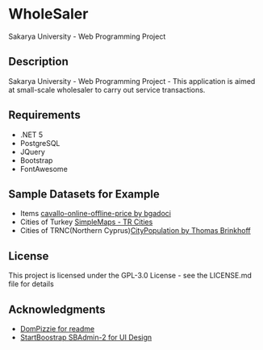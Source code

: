 # 
# WholeSaler

Sakarya University - Web Programming Project

## Description

Sakarya University - Web Programming Project - This application is aimed at small-scale wholesaler to carry out service transactions.

## Requirements

* .NET 5 
* PostgreSQL
* JQuery
* Bootstrap
* FontAwesome

## Sample Datasets for Example

* Items [cavallo-online-offline-price by bgadoci](https://data.world/bgadoci/cavallo-online-offline-prices/workspace/)
* Cities of Turkey [SimpleMaps - TR Cities](https://simplemaps.com/data/tr-cities)
* Cities of TRNC(Northern Cyprus)[CityPopulation by  Thomas Brinkhoff](http://www.citypopulation.de/en/cyprus/cities/north/)

## License

This project is licensed under the GPL-3.0 License - see the LICENSE.md file for details

## Acknowledgments

* [DomPizzie for readme](https://gist.github.com/DomPizzie)
* [StartBoostrap SBAdmin-2 for UI Design](https://github.com/StartBootstrap/startbootstrap-sb-admin-2)
